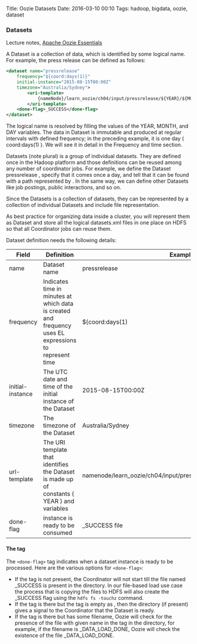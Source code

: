 Title: Oozie Datasets
Date: 2016-03-10 00:10
Tags: hadoop, bigdata, oozie, dataset

### Datasets

Lecture notes, [Apache Oozie Essentials](https://www.packtpub.com/big-data-and-business-intelligence/apache-oozie-essentials) 

A Dataset is a collection of data, which is identified by some logical name. For example, the press release can be defined as follows:

```xml
<dataset name="pressrelease" 
    frequency="${coord:days(1)}" 
    initial-instance="2015-08-15T00:00Z" 
    timezone="Australia/Sydney">
        <uri-template>
            {nameNode}/learn_oozie/ch04/input/pressrelease/${YEAR}/${MONTH}/${DAY}
        </uri-template>
    <done-flag>_SUCCESS</done-flag>
</dataset>
```

 The logical name is resolved by filling the values of the YEAR, MONTH, and DAY variables. The data in Dataset is immutable and produced at regular intervals with defined frequency; in the preceding example, it is one day ( coord:days(1) ). We will see it in detail in the Frequency and time section.

Datasets (note plural) is a group of individual datasets. They are defined once in the Hadoop platform and those definitions can be reused among any number of coordinator jobs. For example, we define the Dataset pressrelease , specify that it comes once a day, and tell that it can be found with a path represented by <uri-template> . In the same way, we can define other Datasets like job postings, public interactions, and so on.

Since the Datasets is a collection of datasets, they can be represented by a collection of individual Datasets and include file representation. 

As best practice for organizing data inside a cluster, you will represent them as Dataset and store all the logical datasets.xml files in one place on HDFS so that all Coordinator jobs can reuse them.

Dataset definition needs the following details:

Field             | Definition                | Example
----------------- | ------------------------- | ------------------------------
name              | Dataset name              | pressrelease
frequency         | Indicates time in minutes at which data is created and frequency uses EL expressions to represent time | ${coord:days(1)
initial-instance  | The UTC date and time of the initial instance of the Dataset | 2015-08-15T00:00Z
timezone          | The timezone of the Dataset | Australia/Sydney
url-template      | The URI template that identifies  the Dataset is made up of constants ( YEAR ) and variables | namenode/learn_oozie/ch04/input/pressrelase/{YEAR}/{MONTH}/{DAY}
done-flag         | instance is ready to be consumed | _SUCCESS file


#### The <done-flag> tag

The `<done-flag>` tag indicates when a dataset instance is ready to be processed. Here are the various options for `<done-flag>`:

- If the <done-flag> tag is not present, the Coordinator will not start till the file named _SUCCESS is present in the directory. In our file-based  load use case the process that is copying the files to HDFS will also create the _SUCCESS flag using the `hdfs fs -touchz` command.
- If the <done-flag> tag is there but the tag is empty as <done-flag></done-flag>, then the directory (if present) gives a signal to the Coordinator that the Dataset is ready.
- If the <done-flag> tag is there but has some filename, Oozie will check for the presence of the file with given name in the tag in the directory, for example, if the filename is <done-flag>_DATA_LOAD_DONE</done-flag>, Oozie will check the existence of the file _DATA_LOAD_DONE.


